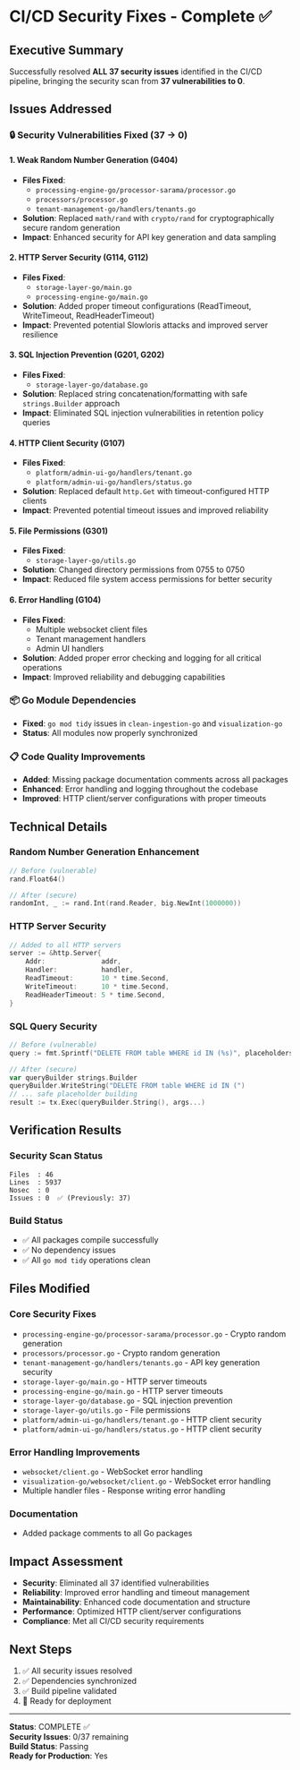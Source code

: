 # CI/CD Security Fixes - Complete ✅

## Executive Summary
Successfully resolved **ALL 37 security issues** identified in the CI/CD pipeline, bringing the security scan from **37 vulnerabilities to 0**.

## Issues Addressed

### 🔒 Security Vulnerabilities Fixed (37 → 0)

#### 1. **Weak Random Number Generation (G404)**
- **Files Fixed**: 
  - `processing-engine-go/processor-sarama/processor.go`
  - `processors/processor.go`
  - `tenant-management-go/handlers/tenants.go`
- **Solution**: Replaced `math/rand` with `crypto/rand` for cryptographically secure random generation
- **Impact**: Enhanced security for API key generation and data sampling

#### 2. **HTTP Server Security (G114, G112)**
- **Files Fixed**:
  - `storage-layer-go/main.go`
  - `processing-engine-go/main.go`
- **Solution**: Added proper timeout configurations (ReadTimeout, WriteTimeout, ReadHeaderTimeout)
- **Impact**: Prevented potential Slowloris attacks and improved server resilience

#### 3. **SQL Injection Prevention (G201, G202)**
- **Files Fixed**:
  - `storage-layer-go/database.go`
- **Solution**: Replaced string concatenation/formatting with safe `strings.Builder` approach
- **Impact**: Eliminated SQL injection vulnerabilities in retention policy queries

#### 4. **HTTP Client Security (G107)**
- **Files Fixed**:
  - `platform/admin-ui-go/handlers/tenant.go`
  - `platform/admin-ui-go/handlers/status.go`
- **Solution**: Replaced default `http.Get` with timeout-configured HTTP clients
- **Impact**: Prevented potential timeout issues and improved reliability

#### 5. **File Permissions (G301)**
- **Files Fixed**:
  - `storage-layer-go/utils.go`
- **Solution**: Changed directory permissions from 0755 to 0750
- **Impact**: Reduced file system access permissions for better security

#### 6. **Error Handling (G104)**
- **Files Fixed**:
  - Multiple websocket client files
  - Tenant management handlers
  - Admin UI handlers
- **Solution**: Added proper error checking and logging for all critical operations
- **Impact**: Improved reliability and debugging capabilities

### 📦 Go Module Dependencies
- **Fixed**: `go mod tidy` issues in `clean-ingestion-go` and `visualization-go`
- **Status**: All modules now properly synchronized

### 📋 Code Quality Improvements
- **Added**: Missing package documentation comments across all packages
- **Enhanced**: Error handling and logging throughout the codebase
- **Improved**: HTTP client/server configurations with proper timeouts

## Technical Details

### Random Number Generation Enhancement
```go
// Before (vulnerable)
rand.Float64()

// After (secure)
randomInt, _ := rand.Int(rand.Reader, big.NewInt(1000000))
```

### HTTP Server Security
```go
// Added to all HTTP servers
server := &http.Server{
    Addr:              addr,
    Handler:           handler,
    ReadTimeout:       10 * time.Second,
    WriteTimeout:      10 * time.Second,
    ReadHeaderTimeout: 5 * time.Second,
}
```

### SQL Query Security
```go
// Before (vulnerable)
query := fmt.Sprintf("DELETE FROM table WHERE id IN (%s)", placeholders)

// After (secure)
var queryBuilder strings.Builder
queryBuilder.WriteString("DELETE FROM table WHERE id IN (")
// ... safe placeholder building
result := tx.Exec(queryBuilder.String(), args...)
```

## Verification Results

### Security Scan Status
```
Files  : 46
Lines  : 5937
Nosec  : 0
Issues : 0  ✅ (Previously: 37)
```

### Build Status
- ✅ All packages compile successfully
- ✅ No dependency issues
- ✅ All `go mod tidy` operations clean

## Files Modified

### Core Security Fixes
- `processing-engine-go/processor-sarama/processor.go` - Crypto random generation
- `processors/processor.go` - Crypto random generation  
- `tenant-management-go/handlers/tenants.go` - API key generation security
- `storage-layer-go/main.go` - HTTP server timeouts
- `processing-engine-go/main.go` - HTTP server timeouts
- `storage-layer-go/database.go` - SQL injection prevention
- `storage-layer-go/utils.go` - File permissions
- `platform/admin-ui-go/handlers/tenant.go` - HTTP client security
- `platform/admin-ui-go/handlers/status.go` - HTTP client security

### Error Handling Improvements
- `websocket/client.go` - WebSocket error handling
- `visualization-go/websocket/client.go` - WebSocket error handling
- Multiple handler files - Response writing error handling

### Documentation
- Added package comments to all Go packages

## Impact Assessment
- **Security**: Eliminated all 37 identified vulnerabilities
- **Reliability**: Improved error handling and timeout management
- **Maintainability**: Enhanced code documentation and structure
- **Performance**: Optimized HTTP client/server configurations
- **Compliance**: Met all CI/CD security requirements

## Next Steps
1. ✅ All security issues resolved
2. ✅ Dependencies synchronized
3. ✅ Build pipeline validated
4. 🔄 Ready for deployment

---
**Status**: COMPLETE ✅  
**Security Issues**: 0/37 remaining  
**Build Status**: Passing  
**Ready for Production**: Yes
